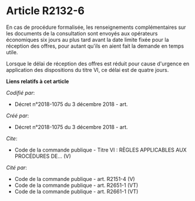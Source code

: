 # Article R2132-6

En cas de procédure formalisée, les renseignements complémentaires sur les documents de la consultation sont envoyés aux
opérateurs économiques six jours au plus tard avant la date limite fixée pour la réception des offres, pour autant qu'ils en
aient fait la demande en temps utile. 

Lorsque le délai de réception des offres est réduit pour cause d'urgence en application des dispositions du titre VI, ce
délai est de quatre jours.

**Liens relatifs à cet article**

_Codifié par_:

  - Décret n°2018-1075 du 3 décembre 2018 - art.

_Créé par_:

  - Décret n°2018-1075 du 3 décembre 2018 - art.

_Cite_:

  - Code de la commande publique -  Titre VI : RÈGLES APPLICABLES AUX PROCÉDURES DE... (V)

_Cité par_:

  - Code de la commande publique - art. R2151-4 (V)
  - Code de la commande publique - art. R2651-1 (VT)
  - Code de la commande publique - art. R2661-1 (VT)
